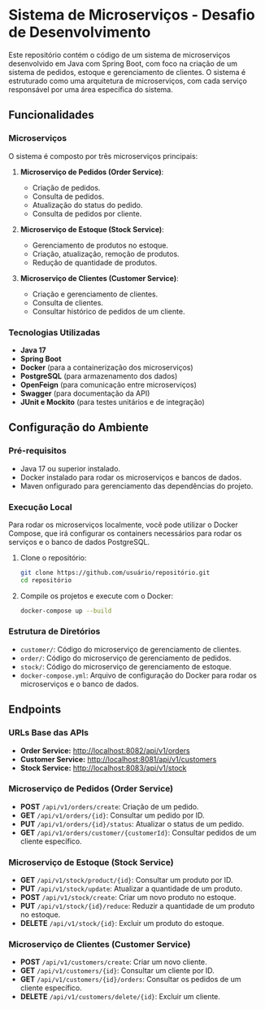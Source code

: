 # Sistema de Microserviços - Desafio de Desenvolvimento

Este repositório contém o código de um sistema de microserviços desenvolvido em Java com Spring Boot, com foco na criação de um sistema de pedidos, estoque e gerenciamento de clientes. O sistema é estruturado como uma arquitetura de microserviços, com cada serviço responsável por uma área específica do sistema.

## Funcionalidades

### Microserviços

O sistema é composto por três microserviços principais:

1. **Microserviço de Pedidos (Order Service)**:
   - Criação de pedidos.
   - Consulta de pedidos.
   - Atualização do status do pedido.
   - Consulta de pedidos por cliente.

2. **Microserviço de Estoque (Stock Service)**:
   - Gerenciamento de produtos no estoque.
   - Criação, atualização, remoção de produtos.
   - Redução de quantidade de produtos.

3. **Microserviço de Clientes (Customer Service)**:
   - Criação e gerenciamento de clientes.
   - Consulta de clientes.
   - Consultar histórico de pedidos de um cliente.

### Tecnologias Utilizadas

- **Java 17**
- **Spring Boot**
- **Docker** (para a containerização dos microserviços)
- **PostgreSQL** (para armazenamento dos dados)
- **OpenFeign** (para comunicação entre microserviços)
- **Swagger** (para documentação da API)
- **JUnit e Mockito** (para testes unitários e de integração)

## Configuração do Ambiente

### Pré-requisitos

- Java 17 ou superior instalado.
- Docker instalado para rodar os microserviços e bancos de dados.
- Maven onfigurado para gerenciamento das dependências do projeto.

### Execução Local

Para rodar os microserviços localmente, você pode utilizar o Docker Compose, que irá configurar os containers necessários para rodar os serviços e o banco de dados PostgreSQL.

1. Clone o repositório:

    ```bash
    git clone https://github.com/usuário/repositório.git
    cd repositório
    ```

2. Compile os projetos e execute com o Docker:

    ```bash
    docker-compose up --build
    ```

### Estrutura de Diretórios

- `customer/`: Código do microserviço de gerenciamento de clientes.
- `order/`: Código do microserviço de gerenciamento de pedidos.
- `stock/`: Código do microserviço de gerenciamento de estoque.
- `docker-compose.yml`: Arquivo de configuração do Docker para rodar os microserviços e o banco de dados.


## Endpoints

### URLs Base das APIs

- **Order Service:** [http://localhost:8082/api/v1/orders](http://localhost:8082/api/v1/orders)
- **Customer Service:** [http://localhost:8081/api/v1/customers](http://localhost:8081/api/v1/customers)
- **Stock Service:** [http://localhost:8083/api/v1/stock](http://localhost:8083/api/v1/stock)


### Microserviço de Pedidos (Order Service)

- **POST** `/api/v1/orders/create`: Criação de um pedido.
- **GET** `/api/v1/orders/{id}`: Consultar um pedido por ID.
- **PUT** `/api/v1/orders/{id}/status`: Atualizar o status de um pedido.
- **GET** `/api/v1/orders/customer/{customerId}`: Consultar pedidos de um cliente específico.

### Microserviço de Estoque (Stock Service)

- **GET** `/api/v1/stock/product/{id}`: Consultar um produto por ID.
- **PUT** `/api/v1/stock/update`: Atualizar a quantidade de um produto.
- **POST** `/api/v1/stock/create`: Criar um novo produto no estoque.
- **PUT** `/api/v1/stock/{id}/reduce`: Reduzir a quantidade de um produto no estoque.
- **DELETE** `/api/v1/stock/{id}`: Excluir um produto do estoque.

### Microserviço de Clientes (Customer Service)

- **POST** `/api/v1/customers/create`: Criar um novo cliente.
- **GET** `/api/v1/customers/{id}`: Consultar um cliente por ID.
- **GET** `/api/v1/customers/{id}/orders`: Consultar os pedidos de um cliente específico.
- **DELETE** `/api/v1/customers/delete/{id}`: Excluir um cliente.

